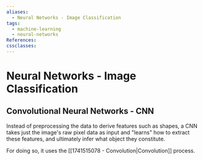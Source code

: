 ```yaml
---
aliases:
  - Neural Networks - Image Classification
tags:
  - machine-learning
  - neural-networks
References: 
cssclasses:
---
```

# Neural Networks - Image Classification

## Convolutional Neural Networks - CNN

Instead of preprocessing the data to derive features such as shapes, a CNN takes just the image's raw pixel data as input and "learns" how to extract these features, and ultimately infer what object they constitute.

For doing so, it uses the [[1741515078 - Convolution|Convolution]] process.